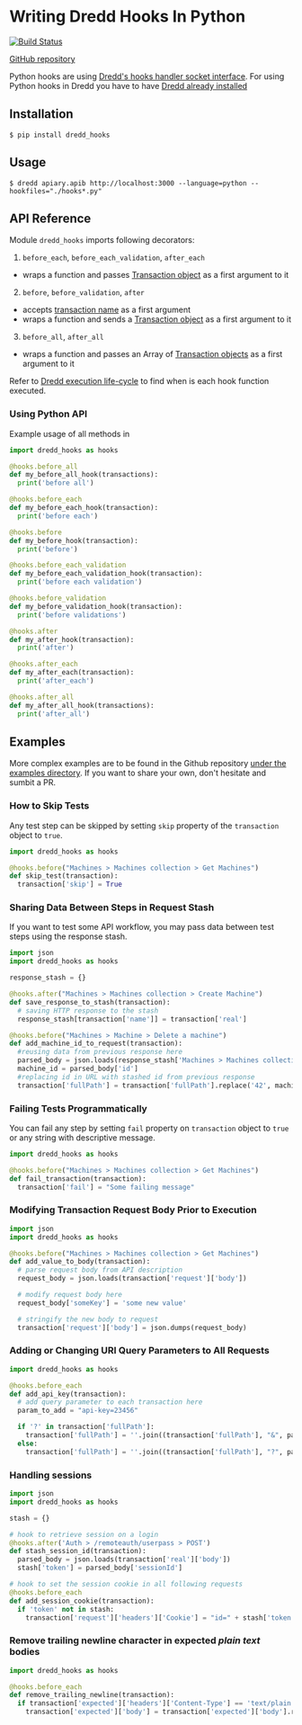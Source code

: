 # Writing Dredd Hooks In Python

[![Build Status](https://travis-ci.org/apiaryio/dredd-hooks-python.svg?branch=master)](https://travis-ci.org/apiaryio/dredd-hooks-python)


[GitHub repository](https://github.com/apiaryio/dredd-hooks-python)

Python hooks are using [Dredd's hooks handler socket interface](hooks-new-language.md). For using Python hooks in Dredd you have to have [Dredd already installed](quickstart.md)

## Installation

```
$ pip install dredd_hooks
```

## Usage

```
$ dredd apiary.apib http://localhost:3000 --language=python --hookfiles="./hooks*.py"
```

## API Reference

Module `dredd_hooks` imports following decorators:

1. `before_each`, `before_each_validation`, `after_each`
  - wraps a function and passes [Transaction object](data-structures.md#transaction) as a first argument to it

2. `before`, `before_validation`, `after`
  - accepts [transaction name](hooks.md#getting-transaction-names) as a first argument
  - wraps a function and sends a [Transaction object](data-structures.md#transaction) as a first argument to it

3. `before_all`, `after_all`
  - wraps a function and passes an Array of [Transaction objects](data-structures.md#transaction) as a first argument to it


Refer to [Dredd execution life-cycle](how-it-works.md#execution-life-cycle) to find when is each hook function executed.

### Using Python API

Example usage of all methods in

```python
import dredd_hooks as hooks

@hooks.before_all
def my_before_all_hook(transactions):
  print('before all')

@hooks.before_each
def my_before_each_hook(transaction):
  print('before each')

@hooks.before
def my_before_hook(transaction):
  print('before')

@hooks.before_each_validation
def my_before_each_validation_hook(transaction):
  print('before each validation')

@hooks.before_validation
def my_before_validation_hook(transaction):
  print('before validations')

@hooks.after
def my_after_hook(transaction):
  print('after')

@hooks.after_each
def my_after_each(transaction):
  print('after_each')

@hooks.after_all
def my_after_all_hook(transactions):
  print('after_all')

```

## Examples

More complex examples are to be found in the Github repository
[under the examples directory](https://github.com/apiaryio/dredd-hooks-python/tree/master/examples). If you want to share your own, don't hesitate and sumbit a PR.

### How to Skip Tests

Any test step can be skipped by setting `skip` property of the `transaction` object to `true`.

```python
import dredd_hooks as hooks

@hooks.before("Machines > Machines collection > Get Machines")
def skip_test(transaction):
  transaction['skip'] = True
```

### Sharing Data Between Steps in Request Stash

If you want to test some API workflow, you may pass data between test steps using the response stash.

```python
import json
import dredd_hooks as hooks

response_stash = {}

@hooks.after("Machines > Machines collection > Create Machine")
def save_response_to_stash(transaction):
  # saving HTTP response to the stash
  response_stash[transaction['name']] = transaction['real']

@hooks.before("Machines > Machine > Delete a machine")
def add_machine_id_to_request(transaction):
  #reusing data from previous response here
  parsed_body = json.loads(response_stash['Machines > Machines collection > Create Machine'])
  machine_id = parsed_body['id']
  #replacing id in URL with stashed id from previous response
  transaction['fullPath'] = transaction['fullPath'].replace('42', machine_id)
```

### Failing Tests Programmatically

You can fail any step by setting `fail` property on `transaction` object to `true` or any string with descriptive message.

```python
import dredd_hooks as hooks

@hooks.before("Machines > Machines collection > Get Machines")
def fail_transaction(transaction):
  transaction['fail'] = "Some failing message"
```

### Modifying Transaction Request Body Prior to Execution

```python
import json
import dredd_hooks as hooks

@hooks.before("Machines > Machines collection > Get Machines")
def add_value_to_body(transaction):
  # parse request body from API description
  request_body = json.loads(transaction['request']['body'])

  # modify request body here
  request_body['someKey'] = 'some new value'

  # stringify the new body to request
  transaction['request']['body'] = json.dumps(request_body)
```

### Adding or Changing URI Query Parameters to All Requests

```python
import dredd_hooks as hooks

@hooks.before_each
def add_api_key(transaction):
  # add query parameter to each transaction here
  param_to_add = "api-key=23456"

  if '?' in transaction['fullPath']:
    transaction['fullPath'] = ''.join((transaction['fullPath'], "&", param_to_add))
  else:
    transaction['fullPath'] = ''.join((transaction['fullPath'], "?", param_to_add))
```

### Handling sessions

```python
import json
import dredd_hooks as hooks

stash = {}

# hook to retrieve session on a login
@hooks.after('Auth > /remoteauth/userpass > POST')
def stash_session_id(transaction):
  parsed_body = json.loads(transaction['real']['body'])
  stash['token'] = parsed_body['sessionId']

# hook to set the session cookie in all following requests
@hooks.before_each
def add_session_cookie(transaction):
  if 'token' not in stash:
    transaction['request']['headers']['Cookie'] = "id=" + stash['token']
```


### Remove trailing newline character in expected _plain text_ bodies

```python
import dredd_hooks as hooks

@hooks.before_each
def remove_trailing_newline(transaction):
  if transaction['expected']['headers']['Content-Type'] == 'text/plain':
    transaction['expected']['body'] = transaction['expected']['body'].rstrip()
```
